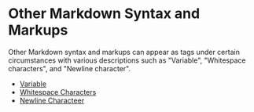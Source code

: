 # Other Markdown Syntax and Markups

Other Markdown syntax and markups can appear as tags under certain circumstances with various descriptions such as "Variable", "Whitespace characters", and "Newline character".

* [Variable](variable.md)
* [Whitespace Characters](whitespace_characters.md)
* [Newline Characteer](newline_character.md)
